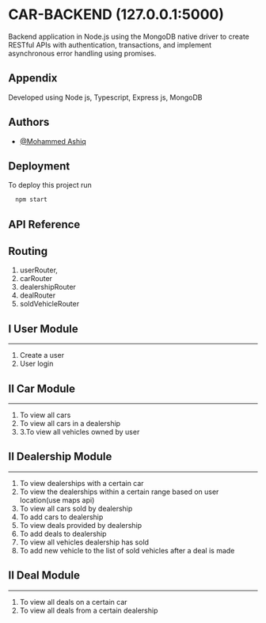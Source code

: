 # CAR-BACKEND (127.0.0.1:5000)

Backend application in Node.js using the MongoDB native driver to create RESTful APIs with authentication, transactions, and implement asynchronous error handling using promises.

## Appendix

Developed using Node js, Typescript, Express js, MongoDB



## Authors

- [@Mohammed Ashiq](https://github.com/mohammedashiqs)


## Deployment

To deploy this project run

```bash
  npm start
```
## API Reference

## Routing
1. userRouter,
2. carRouter
3. dealershipRouter
4. dealRouter
5. soldVehicleRouter

## I User Module
-------------------

 1. Create a user
 2. User login

## II Car Module
-------------------

 1. To view all cars
 2. To view all cars in a dealership
 3. 3.To view all vehicles owned by user


## II Dealership Module
-------------------

 1. To view dealerships with a certain car
 2. To view the dealerships within a certain range based on user location(use maps api)
 3. To view all cars sold by dealership
 4. To add cars to dealership
 5. To view deals provided by dealership
 6. To add deals to dealership
 7. To view all vehicles dealership has sold
 8. To add new vehicle to the list of sold vehicles after a deal is made

## II Deal Module
-------------------

1. To view all deals on a certain car
2. To view all deals from a certain dealership